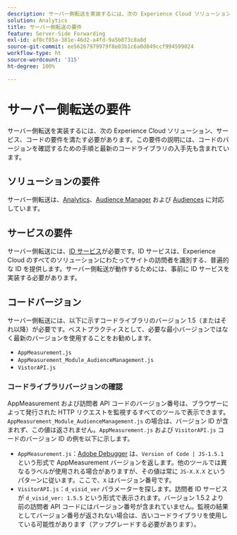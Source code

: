 ```yaml
---
description: サーバー側転送を実装するには、次の Experience Cloud ソリューション、サービス、コードの要件を満たす必要があります。この要件の説明には、コードのバージョンを確認するための手順と最新のコードライブラリの入手先も含まれています。
solution: Analytics
title: サーバー側転送の要件
feature: Server-Side Forwarding
exl-id: af0cf85a-381e-46d2-a4fd-9a5b073c8a8d
source-git-commit: ee56267979979f8e03b1c6a0d849ccf994599024
workflow-type: ht
source-wordcount: '315'
ht-degree: 100%

---
```


# サーバー側転送の要件

サーバー側転送を実装するには、次の Experience Cloud ソリューション、サービス、コードの要件を満たす必要があります。この要件の説明には、コードのバージョンを確認するための手順と最新のコードライブラリの入手先も含まれています。

## ソリューションの要件

サーバー側転送は、[Analytics](https://www.adobe.com/jp/data-analytics-cloud/analytics.html)、[Audience Manager](https://www.adobe.com/jp/analytics/audience-manager.html) および [Audiences](https://experienceleague.adobe.com/docs/core-services/interface/audiences/audience-library.html?lang=ja) に対応しています。

## サービスの要件

サーバー側転送には、[ID サービス](https://experienceleague.adobe.com/docs/id-service/using/home.html?lang=ja)が必要です。ID サービスは、Experience Cloud のすべてのソリューションにわたってサイトの訪問者を識別する、普遍的な ID を提供します。サーバー側転送が動作するためには、事前に ID サービスを実装する必要があります。

## コードバージョン

サーバー側転送には、以下に示すコードライブラリのバージョン 1.5（またはそれ以降）が必要です。ベストプラクティスとして、必要な最小バージョンではなく最新のバージョンを使用することをお勧めします。

* `AppMeasurement.js`
* `AppMeasurement_Module_AudienceManagement.js`
* `VistorAPI.js`

### コードライブラリバージョンの確認

AppMeasurement および訪問者 API コードのバージョン番号は、ブラウザーによって発行された HTTP リクエストを監視するすべてのツールで表示できます。`AppMeasurement_Module_AudienceManagement.js` の場合は、バージョン ID が含まれず、この値は返されません。`AppMeasurement.js` および `VisitorAPI.js` コードのバージョン ID の例を以下に示します。

* `AppMeasurement.js`：[Adobe Debugger](https://experienceleague.adobe.com/docs/analytics/implementation/validate/debugger.html?lang=ja) は、`Version of Code | JS-1.5.1` という形式で AppMeasurement バージョンを返します。他のツールでは異なるラベルが使用される場合がありますが、その値は常に `JS-X.X.X` というパターンに従います。ここで、`X` はバージョン番号です。
* `VisitorAPI.js`：`d_visid_ver` パラメーターを探します。訪問者 ID サービスが `d_visid_ver: 1.5.5` という形式で表示されます。バージョン 1.5.2 より前の訪問者 API コードにはバージョン番号が含まれていません。監視の結果としてバージョン番号が返されない場合は、古いコードライブラリを使用している可能性があります（アップグレードする必要があります）。
